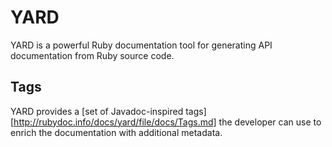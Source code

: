 # YARD

YARD is a powerful Ruby documentation tool for generating API documentation from Ruby source code.

## Tags

YARD provides a [set of Javadoc-inspired tags][http://rubydoc.info/docs/yard/file/docs/Tags.md] the developer can use to enrich the documentation with additional 
metadata.


